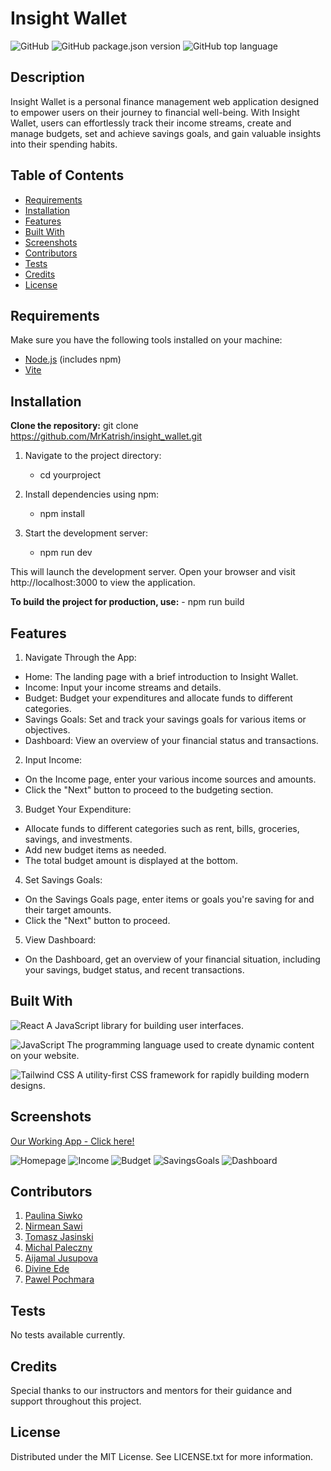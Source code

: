 
# Insight Wallet

![GitHub](https://img.shields.io/github/license/MrKatrish/insight_wallet)
![GitHub package.json version](https://img.shields.io/github/package-json/v/MrKatrish/insight_wallet)
![GitHub top language](https://img.shields.io/github/languages/top/MrKatrish/insight_wallet)


## Description

Insight Wallet is a personal finance management web application designed to empower users on their journey to financial well-being. With Insight Wallet, users can effortlessly track their income streams, create and manage budgets, set and achieve savings goals, and gain valuable insights into their spending habits.

## Table of Contents

- [Requirements](#installation)
- [Installation](#installation)
- [Features](#features)
- [Built With](#tests)
- [Screenshots](#screenshots)
- [Contributors](#contributors)
- [Tests](#tests)
- [Credits](#tests)
- [License](#license)

## Requirements

Make sure you have the following tools installed on your machine:

- [Node.js](https://nodejs.org/) (includes npm)
- [Vite](https://vitejs.dev/)

## Installation

**Clone the repository:**
git clone https://github.com/MrKatrish/insight_wallet.git

1. Navigate to the project directory:
    - cd yourproject

2. Install dependencies using npm:
    - npm install

3. Start the development server:
    - npm run dev

This will launch the development server. Open your browser and visit http://localhost:3000 to view the application.

**To build the project for production, use:**
    - npm run build

## Features

1. Navigate Through the App:

- Home: The landing page with a brief introduction to Insight Wallet.
- Income: Input your income streams and details.
- Budget: Budget your expenditures and allocate funds to different categories.
- Savings Goals: Set and track your savings goals for various items or objectives.
- Dashboard: View an overview of your financial status and transactions.

2. Input Income:

- On the Income page, enter your various income sources and amounts.
- Click the "Next" button to proceed to the budgeting section.

3. Budget Your Expenditure:

- Allocate funds to different categories such as rent, bills, groceries, savings, and investments.
- Add new budget items as needed.
- The total budget amount is displayed at the bottom.

4. Set Savings Goals:
- On the Savings Goals page, enter items or goals you're saving for and their target amounts.
- Click the "Next" button to proceed.

5. View Dashboard:
- On the Dashboard, get an overview of your financial situation, including your savings, budget status, and recent transactions.


## Built With

![React](https://img.shields.io/badge/-React-61DAFB?style=for-the-badge&logo=react&logoColor=white)
A JavaScript library for building user interfaces.

![JavaScript](https://img.shields.io/badge/-JavaScript-F7DF1E?style=for-the-badge&logo=javascript&logoColor=black) 
The programming language used to create dynamic content on your website.

![Tailwind CSS](https://img.shields.io/badge/-Tailwind%20CSS-38B2AC?style=for-the-badge&logo=tailwind-css&logoColor=white) 
A utility-first CSS framework for rapidly building modern designs.


## Screenshots

[Our Working App - Click here!](https://insightwallet.netlify.app/)

![Homepage](src/assets/Homepage.png)
![Income](src/assets/Income.png)
![Budget](src/assets/Budget.png)
![SavingsGoals](src/assets/SavingsGoals.png)
![Dashboard](src/assets/Dashboard.png)

## Contributors

1. [Paulina Siwko](https://github.com/paulinasiwko)
2. [Nirmean Sawi](https://github.com/Nirmean)
3. [Tomasz Jasinski](https://github.com/TomixJasina)
4. [Michal Paleczny](https://github.com/MrKatrish)
5. [Aijamal Jusupova](https://github.com/Aijus2022)
6. [Divine Ede](https://github.com/divine2192)
7. [Pawel Pochmara](https://github.com/Narkhashel)


## Tests

No tests available currently.

## Credits

Special thanks to our instructors and mentors for their guidance and support throughout this project.

## License

Distributed under the MIT License. See LICENSE.txt for more information.
